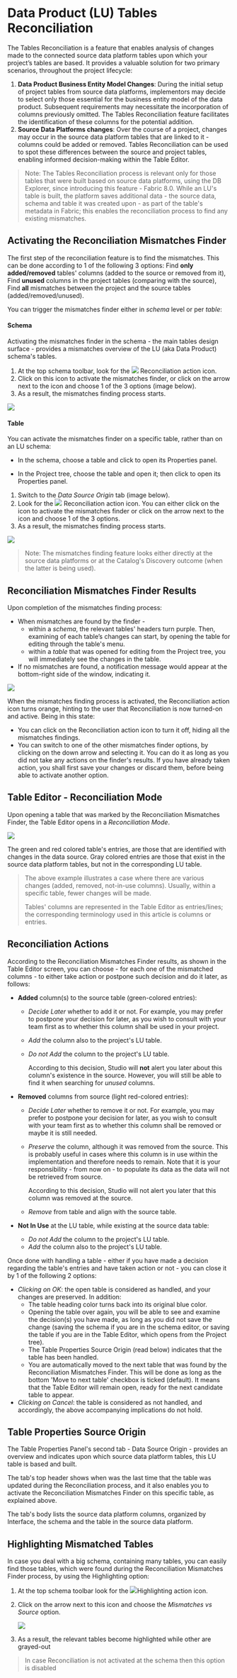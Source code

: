 <web>

# Data Product (LU) Tables Reconciliation

The Tables Reconciliation is a feature that enables analysis of changes made to the connected source data platform tables upon which your project’s tables are based. It provides a valuable solution for two primary scenarios, throughout the project lifecycle:

1. **Data Product Business Entity Model Changes**: During the initial setup of project tables from source data platforms, implementors may decide to select only those essential for the business entity model of the data product. Subsequent requirements may necessitate the incorporation of columns previously omitted. The Tables Reconciliation feature facilitates the identification of these columns for the potential addition.
2. **Source Data Platforms changes**: Over the course of a project, changes may occur in the source data platform tables that are linked to it - columns could be added or removed. Tables Reconciliation can be used to spot these differences between the source and project tables, enabling informed decision-making within the Table Editor.

> Note: The Tables Reconciliation process is relevant only for those tables that were built based on source data platforms, using the DB Explorer, since introducing this feature - Fabric 8.0. While an LU's table is built, the platform saves additional data - the source data, schema and table it was created upon - as part of the table's metadata in Fabric; this enables the reconciliation process to find any existing mismatches. 



## Activating the Reconciliation Mismatches Finder

The first step of the reconciliation feature is to find the mismatches. This can be done according to 1 of the following 3 options: Find **only added/removed** tables' columns (added to the source or removed from it), Find **unused** columns in the project tables (comparing with the source), Find **all** mismatches between the project and the source tables (added/removed/unused). 

You can trigger the mismatches finder either in *schema* level or per *table*:

#### Schema

Activating the mismatches finder in the schema - the main tables design surface - provides a mismatches overview of the LU (aka Data Product) schema's tables.

1. At the top schema toolbar, look for the ![](../03_logical_units/images/web/reconciliation.svg) Reconciliation action icon. 
2. Click on this icon to activate the mismatches finder, or click on the arrow next to the icon and choose 1 of the 3 options (image below).
3. As a result, the mismatches finding process starts.

![](images/schema_recon_bar_select.png)

#### Table

You can activate the mismatches finder on a specific table, rather than on an LU schema:

* In the schema, choose a table and click to open its Properties panel.

* In the Project tree, choose the table and open it; then click to open its Properties panel.

  

1. Switch to the *Data Source Origin* tab (image below).
2. Look for the ![](../03_logical_units/images/web/reconciliation.svg) Reconciliation action icon. You can either click on the icon to activate the mismatches finder or click on the arrow next to the icon and choose 1 of the 3 options.
3. As a result, the mismatches finding process starts.



![](images/recon_table_activate.png)



> Note: The mismatches finding feature looks either directly at the source data platforms or at the Catalog's Discovery outcome (when the latter is being used).
>



## Reconciliation Mismatches Finder Results

Upon completion of the mismatches finding process:  

- When mismatches are found by the finder -
  - within a *schema*, the relevant tables' headers turn purple. Then, examining of each table’s changes can start, by opening the table for editing through the table's menu.
  - within a *table* that was opened for editing from the Project tree, you will immediately see the changes in the table.
- If no mismatches are found, a notification message would appear at the bottom-right side of the window, indicating it.



![](images/recon_schema_results.png)



When the mismatches finding process is activated, the Reconciliation action icon turns orange, hinting to the user that Reconciliation is now turned-on and active. Being in this state:

* You can click on the Reconciliation action icon to turn it off, hiding all the mismatches findings.
* You can switch to one of the other mismatches finder options, by clicking on the down arrow and selecting it. You can do it as long as you did not take any actions on the finder's results. If you have already taken action, you shall first save your changes or discard them, before being able to activate another option.



## Table Editor - Reconciliation Mode

Upon opening a table that was marked by the Reconciliation Mismatches Finder, the Table Editor opens in a *Reconciliation Mode*.



![](images/recon_table_editor.png)

The green and red colored table's entries, are those that are identified with changes in the data source. Gray colored entries are those that exist in the source data platform tables, but not in the corresponding LU table.



> The above example illustrates a case where there are various changes (added, removed, not-in-use columns). Usually, within a specific table, fewer changes will be made.
>
> Tables' columns are represented in the Table Editor as entries/lines; the corresponding terminology used in this article is columns or entries.



## Reconciliation Actions

According to the Reconciliation Mismatches Finder results, as shown in the Table Editor screen, you can choose - for each one of the mismatched columns - to either take action or postpone such decision and do it later, as follows:

* **Added** column(s) to the source table (green-colored entries):

  * *Decide Later* whether to add it or not. For example, you may prefer to postpone your decision for later, as you wish to consult with your team first as to whether this column shall be used in your project.

  * *Add* the column also to the project's LU table.

  * *Do not Add* the column to the project's LU table. 

    According to this decision, Studio will **not** alert you later about this column's existence in the source. However, you will still be able to find it when searching for *unused* columns.

* **Removed** columns from source (light red-colored entries):

  * *Decide Later* whether to remove it or not. For example, you may prefer to postpone your decision for later, as you wish to consult with your team first as to whether this column shall be removed or maybe it is still needed.

  * *Preserve* the column, although it was removed from the source. This is probably useful in cases where this column is in use within the implementation and therefore needs to remain. Note that it is your responsibility - from now on - to populate its data as the data will not be retrieved from source. 

    According to this decision, Studio will not alert you later that this column was removed at the source.

  * *Remove* from table and align with the source table.

* **Not In Use** at the LU table, while existing at the source data table: 

  * *Do not Add* the column to the project's LU table. 
  * *Add* the column also to the project's LU table.




Once done with handling a table - either if you have made a decision regarding the table's entries and have taken action or not - you can close it by 1 of the following 2 options:

* *Clicking on OK*: the open table is considered as handled, and your changes are preserved. In addition:
  * The table heading color turns back into its original blue color.
  * Opening the table over again, you will be able to see and examine the decision(s) you have made, as long as you did not save the change (saving the schema if you are in the schema editor, or saving the table if you are in the Table Editor, which opens from the Project tree).
  * The Table Properties Source Origin (read below) indicates that the table has been handled.
  * You are automatically moved to the next table that was found by the Reconciliation Mismatches Finder. This will be done as long as the bottom 'Move to next table' checkbox is ticked (default). It means that the Table Editor will remain open, ready for the next candidate table to appear.
* *Clicking on Cancel*: the table is considered as not handled, and accordingly, the above accompanying implications do not hold.



## Table Properties Source Origin

The Table Properties Panel's second tab - Data Source Origin - provides an overview and indicates upon which source data platform tables, this LU table is based and built. 

The tab's top header shows when was the last time that the table was updated during the Reconciliation process, and it also enables you to activate the Reconciliation Mismatches Finder on this specific table, as explained above.

The tab's body lists the source data platform columns, organized by Interface, the schema and the table in the source data platform.



## Highlighting Mismatched Tables

In case you deal with a big schema, containing many tables, you can easily find those tables, which were found during the Reconciliation Mismatches Finder process, by using the Highlighting option:

1. At the top schema toolbar look for the ![](../03_logical_units/images/web/light-off.svg)Highlighting action icon.  

2. Click on the arrow next to this icon and choose the *Mismatches vs Source* option.

   ![](images/schema_recon_bar_highlight.png)

3. As a result, the relevant tables become highlighted while other are grayed-out

> In case Reconciliation is not activated at the schema then this option is disabled





</web>

